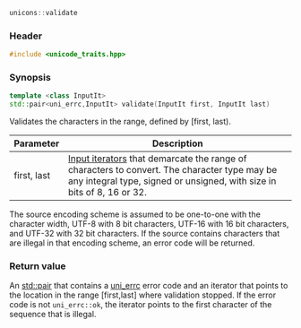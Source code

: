 ```c++
unicons::validate
```

### Header

```c++
#include <unicode_traits.hpp>
```

### Synopsis
```c++
template <class InputIt>
std::pair<uni_errc,InputIt> validate(InputIt first, InputIt last) 
```

Validates the characters in the range, defined by [first, last).

Parameter   |Description
------------|------------------------------
first, last | [Input iterators](http://en.cppreference.com/w/cpp/concept/InputIterator) that demarcate the range of characters to convert. The character type may be any integral type, signed or unsigned, with size in bits of 8, 16 or 32. 

The source encoding scheme is assumed to be one-to-one with the character width, UTF-8 with 8 bit characters, UTF-16 with 16 bit characters, and UTF-32 with 32 bit characters. If the source contains characters that are illegal in that encoding scheme, an error code will be returned.

### Return value

An [std::pair](http://en.cppreference.com/w/cpp/utility/pair) that contains a [uni_errc](uni_errc) error code and an iterator that points to the location in the range [first,last] where validation stopped. If the error code is not `uni_errc::ok`, the iterator points to the first character of the sequence that is illegal.
